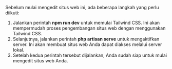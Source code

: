 Sebelum mulai mengedit situs web ini, ada beberapa langkah yang perlu diikuti:
1. Jalankan perintah **npm run dev** untuk memulai Tailwind CSS. Ini akan mempermudah proses pengembangan situs web dengan menggunakan Tailwind CSS.
2. Selanjutnya, jalankan perintah **php artisan serve** untuk mengaktifkan server. Ini akan membuat situs web Anda dapat diakses melalui server lokal.
3. Setelah kedua perintah tersebut dijalankan, Anda sudah siap untuk mulai mengedit situs web Anda.
